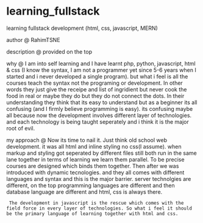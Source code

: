 # learning_fullstack
learning fullstack development (html, css, javascript, MERN)

author @ RahimTSNE

description @ provided on the top

why @ I am into self learning and I have learnt php, python, javascript, html & css (I know the syntax, I am not a programmer yet since 5-6 years when I started and i never developed a single program). but what i feel is all the courses teach the syntax not the programing or development. In other words they just give the receipe and list of ingridient but never cook the food in real or maybe they do but they do not connect the dots. In their understanding they think that its easy to understand but as a beginner its all confusing (and I firmly believe programming is easy). its confusing maybe all because now the development involves different layer of technologies. and each technology is being taught seperately and i think it is the major root of evil.

my approach @ Now its time to nail it.
     Just think old school web development. it was all html and inline styling no css(I assume). when markup and styling got seperated by different files still both run in the same lane together in terms of learning we learn them parallel. To be precise courses are designed which binds them together.
     Then after we was introduced with dynamic tecnologies. and they all comes with different languages and syntax and this is the major barrier. server technolgies are different, on the top programming languages are different and then database language are different and html, css is always there.
     
     The development in javascript is the rescue which comes with the field force in every layer of technologies. So what i feel it should be the primary language of learning together with html and css.
     
     
